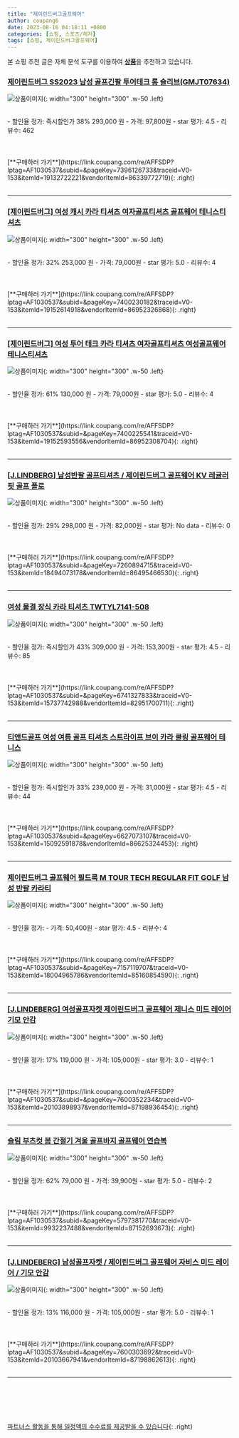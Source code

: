 ```yaml
---
title: "제이린드버그골프웨어"
author: coupang6
date: 2023-08-16 04:18:11 +0800
categories: [쇼핑, 스포츠/레저]
tags: [쇼핑, 제이린드버그골프웨어]
---
```


본 쇼핑 추천 글은 자체 분석 도구를 이용하여 [**상품**](https://link.coupang.com/a/bao1ui)을 추천하고 있습니다.

### [제이린드버그 SS2023 남성 골프긴팔 투어테크 롱 슬리브(GMJT07634)](https://link.coupang.com/re/AFFSDP?lptag=AF1030537&subid=&pageKey=7396126733&traceid=V0-153&itemId=19132722221&vendorItemId=86339772719)

![상품이미지](https://thumbnail6.coupangcdn.com/thumbnails/remote/230x230ex/image/vendor_inventory/8f20/c10b2f0537c547447124f874ca01c04a26d9fa47fc7d446a01c8e40017e2.jpeg){: width="300" height="300" .w-50 .left}


<br>
- 할인율 정가: 즉시할인가 38%  293,000   원
- 가격: 97,800원
- star 평가: 4.5
- 리뷰수: 462
<br>
<br>
<br>
<br>
[**구매하러 가기**](https://link.coupang.com/re/AFFSDP?lptag=AF1030537&subid=&pageKey=7396126733&traceid=V0-153&itemId=19132722221&vendorItemId=86339772719){: .right}
<br>
<br>

---

### [[제이린드버그] 여성 캐시 카라 티셔츠 여자골프티셔츠 골프웨어 테니스티셔츠](https://link.coupang.com/re/AFFSDP?lptag=AF1030537&subid=&pageKey=7400230182&traceid=V0-153&itemId=19152614918&vendorItemId=86952326868)

![상품이미지](https://thumbnail7.coupangcdn.com/thumbnails/remote/230x230ex/image/vendor_inventory/2dac/e5febfdc2a1a805b26ddffdd71678cb7635f6a42099ab769efb036292aff.jpg){: width="300" height="300" .w-50 .left}


<br>
- 할인율 정가: 32%  253,000   원
- 가격: 79,000원
- star 평가: 5.0
- 리뷰수: 4
<br>
<br>
<br>
<br>
[**구매하러 가기**](https://link.coupang.com/re/AFFSDP?lptag=AF1030537&subid=&pageKey=7400230182&traceid=V0-153&itemId=19152614918&vendorItemId=86952326868){: .right}
<br>
<br>

---

### [[제이린드버그] 여성 투어 테크 카라 티셔츠 여자골프티셔츠 여성골프웨어 테니스티셔츠](https://link.coupang.com/re/AFFSDP?lptag=AF1030537&subid=&pageKey=7400225541&traceid=V0-153&itemId=19152593556&vendorItemId=86952308704)

![상품이미지](https://thumbnail10.coupangcdn.com/thumbnails/remote/230x230ex/image/vendor_inventory/e8fa/f7c14ae9260ecf24a2148faed7c77ea8b3f6555d23670e2caec9d60bc4fa.jpg){: width="300" height="300" .w-50 .left}


<br>
- 할인율 정가: 61%  130,000   원
- 가격: 79,000원
- star 평가: 5.0
- 리뷰수: 4
<br>
<br>
<br>
<br>
[**구매하러 가기**](https://link.coupang.com/re/AFFSDP?lptag=AF1030537&subid=&pageKey=7400225541&traceid=V0-153&itemId=19152593556&vendorItemId=86952308704){: .right}
<br>
<br>

---

### [[J.LINDBERG] 남성반팔 골프티셔츠 / 제이린드버그 골프웨어 KV 레귤러핏 골프 폴로](https://link.coupang.com/re/AFFSDP?lptag=AF1030537&subid=&pageKey=7260894715&traceid=V0-153&itemId=18494073178&vendorItemId=86495466530)

![상품이미지](https://thumbnail9.coupangcdn.com/thumbnails/remote/230x230ex/image/vendor_inventory/4f93/6bccf81c10305c32f6b996e537c8b2d519aeefee35b1296f4a32daa032fd.jpg){: width="300" height="300" .w-50 .left}


<br>
- 할인율 정가: 29%  298,000   원
- 가격: 82,000원
- star 평가: No data
- 리뷰수: 0
<br>
<br>
<br>
<br>
[**구매하러 가기**](https://link.coupang.com/re/AFFSDP?lptag=AF1030537&subid=&pageKey=7260894715&traceid=V0-153&itemId=18494073178&vendorItemId=86495466530){: .right}
<br>
<br>

---

### [여성 물결 장식 카라 티셔츠 TWTYL7141-508](https://link.coupang.com/re/AFFSDP?lptag=AF1030537&subid=&pageKey=6741327833&traceid=V0-153&itemId=15737742988&vendorItemId=82951700711)

![상품이미지](https://thumbnail9.coupangcdn.com/thumbnails/remote/230x230ex/image/vendor_inventory/8a80/291313cf84cae126541507bef861ada6d5ec312243bbb50b790276cbd1ce.jpg){: width="300" height="300" .w-50 .left}


<br>
- 할인율 정가: 즉시할인가 43%  309,000   원
- 가격: 153,300원
- star 평가: 4.5
- 리뷰수: 85
<br>
<br>
<br>
<br>
[**구매하러 가기**](https://link.coupang.com/re/AFFSDP?lptag=AF1030537&subid=&pageKey=6741327833&traceid=V0-153&itemId=15737742988&vendorItemId=82951700711){: .right}
<br>
<br>

---

### [티앤드골프 여성 여름 골프 티셔츠 스트라이프 브이 카라 쿨링 골프웨어 테니스](https://link.coupang.com/re/AFFSDP?lptag=AF1030537&subid=&pageKey=6627073107&traceid=V0-153&itemId=15092591878&vendorItemId=86625324453)

![상품이미지](https://thumbnail7.coupangcdn.com/thumbnails/remote/230x230ex/image/vendor_inventory/c3d0/5f8a78988d22318796812907d371046b5aef2debcddcd75b729f68db977d.jpg){: width="300" height="300" .w-50 .left}


<br>
- 할인율 정가: 즉시할인가 33%  239,000   원
- 가격: 31,000원
- star 평가: 4.5
- 리뷰수: 44
<br>
<br>
<br>
<br>
[**구매하러 가기**](https://link.coupang.com/re/AFFSDP?lptag=AF1030537&subid=&pageKey=6627073107&traceid=V0-153&itemId=15092591878&vendorItemId=86625324453){: .right}
<br>
<br>

---

### [제이린드버그 골프웨어 필드룩 M TOUR TECH REGULAR FIT GOLF 남성 반팔 카라티](https://link.coupang.com/re/AFFSDP?lptag=AF1030537&subid=&pageKey=7157119707&traceid=V0-153&itemId=18004965786&vendorItemId=85160854590)

![상품이미지](https://thumbnail8.coupangcdn.com/thumbnails/remote/230x230ex/image/vendor_inventory/6596/869c7c46c6c85c2c00b466ce720fc7384d128d1497b451d36c5eed00385c.jpg){: width="300" height="300" .w-50 .left}


<br>
- 할인율 정가: 
- 가격: 50,400원
- star 평가: 4.5
- 리뷰수: 4
<br>
<br>
<br>
<br>
[**구매하러 가기**](https://link.coupang.com/re/AFFSDP?lptag=AF1030537&subid=&pageKey=7157119707&traceid=V0-153&itemId=18004965786&vendorItemId=85160854590){: .right}
<br>
<br>

---

### [[J.LINDEBERG] 여성골프자켓 제이린드버그 골프웨어 제니스 미드 레이어 기모 안감](https://link.coupang.com/re/AFFSDP?lptag=AF1030537&subid=&pageKey=7600352234&traceid=V0-153&itemId=20103898937&vendorItemId=87198936454)

![상품이미지](https://thumbnail6.coupangcdn.com/thumbnails/remote/230x230ex/image/vendor_inventory/e3ef/20d82b779235262c087189cc2564d63abd6c9f665ccb1a25b6fe5dcad813.jpg){: width="300" height="300" .w-50 .left}


<br>
- 할인율 정가: 17%  119,000   원
- 가격: 105,000원
- star 평가: 3.0
- 리뷰수: 1
<br>
<br>
<br>
<br>
[**구매하러 가기**](https://link.coupang.com/re/AFFSDP?lptag=AF1030537&subid=&pageKey=7600352234&traceid=V0-153&itemId=20103898937&vendorItemId=87198936454){: .right}
<br>
<br>

---

### [슬림 부츠컷 봄 간절기 겨울 골프바지 골프웨어 연습복](https://link.coupang.com/re/AFFSDP?lptag=AF1030537&subid=&pageKey=5797381770&traceid=V0-153&itemId=9932237488&vendorItemId=87152693673)

![상품이미지](https://thumbnail10.coupangcdn.com/thumbnails/remote/230x230ex/image/vendor_inventory/09bb/06c2a01e26d5139cdac930a966b96c9ee6dd20b01c47b322ff9964880eba.jpg){: width="300" height="300" .w-50 .left}


<br>
- 할인율 정가: 62%  79,000   원
- 가격: 39,900원
- star 평가: 5.0
- 리뷰수: 2
<br>
<br>
<br>
<br>
[**구매하러 가기**](https://link.coupang.com/re/AFFSDP?lptag=AF1030537&subid=&pageKey=5797381770&traceid=V0-153&itemId=9932237488&vendorItemId=87152693673){: .right}
<br>
<br>

---

### [[J.LINDEBERG] 남성골프자켓 / 제이린드버그 골프웨어 자비스 미드 레이어 / 기모 안감](https://link.coupang.com/re/AFFSDP?lptag=AF1030537&subid=&pageKey=7600303692&traceid=V0-153&itemId=20103667941&vendorItemId=87198862613)

![상품이미지](https://thumbnail9.coupangcdn.com/thumbnails/remote/230x230ex/image/vendor_inventory/ddd3/31f50ad68d2cca650bfe97b796e1979061e33011f7c668d21406a496591d.jpg){: width="300" height="300" .w-50 .left}


<br>
- 할인율 정가: 13%  116,000   원
- 가격: 105,000원
- star 평가: 5.0
- 리뷰수: 1
<br>
<br>
<br>
<br>
[**구매하러 가기**](https://link.coupang.com/re/AFFSDP?lptag=AF1030537&subid=&pageKey=7600303692&traceid=V0-153&itemId=20103667941&vendorItemId=87198862613){: .right}
<br>
<br>

---
<br><br><br><br><br> [파트너스 활동을 통해 일정액의 수수료를 제공받을 수 있습니다](https://link.coupang.com/a/bao1ui){: .right}